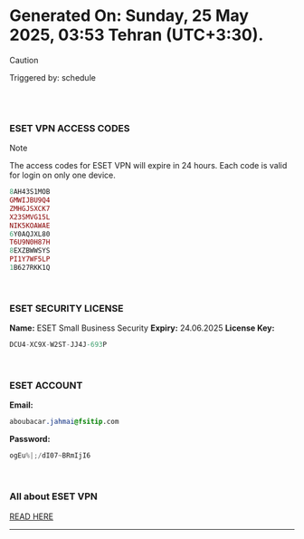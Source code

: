 # Generated On: Sunday, 25 May 2025, 03:53 Tehran (UTC+3:30).

> [!CAUTION]
> Triggered by: schedule

<br><br>

### ESET VPN ACCESS CODES

> [!NOTE]
> The access codes for ESET VPN will expire in 24 hours.
> Each code is valid for login on only one device.

```ruby
8AH43S1MOB
GMWIJBU9Q4
ZMHGJSXCK7
X23SMVG15L
NIK5KOAWAE
6Y0AQJXL80
T6U9N0H87H
8EXZBWWSYS
PI1Y7WF5LP
1B627RKK1Q
```

<br>

### ESET SECURITY LICENSE

**Name:** ESET Small Business Security
**Expiry:** 24.06.2025
**License Key:**

```POV-Ray SDL
DCU4-XC9X-W2ST-JJ4J-693P
```

<br>

### ESET ACCOUNT

**Email:**

```CSS
aboubacar.jahmai@fsitip.com
```

**Password:**

```POV-Ray SDL
ogEu%|;/dI07~BRmIjI6
```

<br>

### All about ESET VPN

[READ HERE](https://t.me/F_NiREvil/2113)

---

<br><br>


